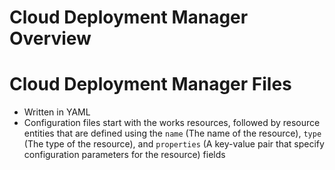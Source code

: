 # Cloud Deployment Manager Overview

# Cloud Deployment Manager Files

* Written in YAML
* Configuration files start with the works resources, followed by resource entities that are defined using the `name` (The name of the resource), `type` (The type of the resource), and `properties` (A key-value pair that specify configuration parameters for the resource) fields
